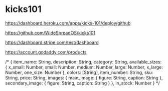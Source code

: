 # kicks101
https://dashboard.heroku.com/apps/kicks-101/deploy/github

https://github.com/WideSpreadOS/kicks101

https://dashboard.stripe.com/test/dashboard

https://account.godaddy.com/products


/* 
{
            item_name: String,
            description: String,
            category: String,
            available_sizes: {
                x_small: Number,
                small: Number,
                medium: Number,
                large: Number,
                x_large: Number,
                one_size: Number
            },
            colors: [String],
            item_number: String,
            sku: String,
            price: String,
            images: {
                main_image: {
                    figure: String,
                    caption: String
                },
                secondary_image: {
                    figure: String,
                    caption: String
                }
            },
            in_stock: Number
        }
*/






<i class="fas fa-filter"></i>

<i class="fas fa-star"></i>
<i class="far fa-star"></i>
<i class="fas fa-star-half-alt"></i>
<i class="fas fa-palette"></i>

<i class="far fa-trash-alt"></i>
<i class="far fa-edit"></i>

<i class="fas fa-external-link-alt"></i>
<i class="fas fa-sort-alpha-down"></i>
<i class="fas fa-sort-alpha-up"></i>
<i class="fas fa-sort-numeric-down"></i>
<i class="fas fa-sort-numeric-up"></i>
<i class="fas fa-sliders-h"></i>
<i class="fas fa-print"></i>
<i class="fas fa-chart-bar"></i>



<i class="fas fa-expand"></i>
<i class="fas fa-compress"></i>
<i class="far fa-times-circle"></i>
